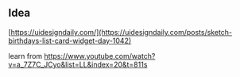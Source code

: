 ## Idea

[https://uidesigndaily.com/](https://uidesigndaily.com/posts/sketch-birthdays-list-card-widget-day-1042)

learn from https://www.youtube.com/watch?v=a_7Z7C_JCyo&list=LL&index=20&t=811s
